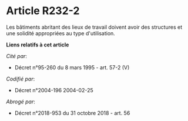 # Article R232-2

Les bâtiments abritant des lieux de travail doivent avoir des structures et une solidité appropriées au type d'utilisation.

**Liens relatifs à cet article**

_Cité par_:

  - Décret n°95-260 du 8 mars 1995 - art. 57-2 (V)

_Codifié par_:

  - Décret n°2004-196 2004-02-25

_Abrogé par_:

  - Décret n°2018-953 du 31 octobre 2018 - art. 56
